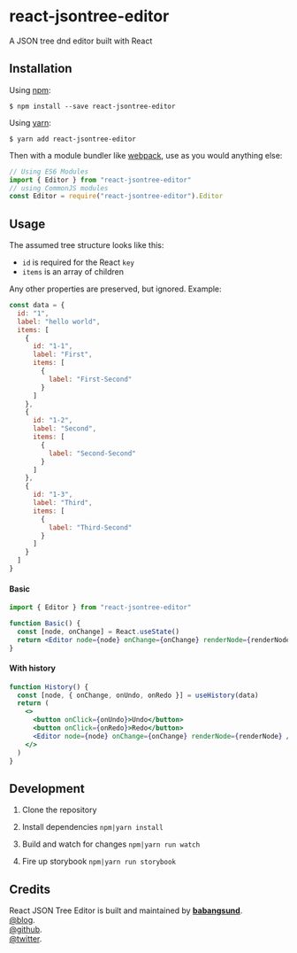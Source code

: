 # react-jsontree-editor

A JSON tree dnd editor built with React

## Installation

Using [npm](https://www.npmjs.com/):

    $ npm install --save react-jsontree-editor

Using [yarn](https://yarnpkg.com/):

    $ yarn add react-jsontree-editor


Then with a module bundler like [webpack](https://webpack.github.io/), use as you would anything else:

```js
// Using ES6 Modules
import { Editor } from "react-jsontree-editor"
// using CommonJS modules
const Editor = require("react-jsontree-editor").Editor
```

## Usage

The assumed tree structure looks like this:

* `id` is required for the React `key`
* `items` is an array of children

Any other properties are preserved, but ignored.
Example:

```javascript
const data = {
  id: "1",
  label: "hello world",
  items: [
    {
      id: "1-1",
      label: "First",
      items: [
        {
          label: "First-Second"
        }
      ]
    },
    {
      id: "1-2",
      label: "Second",
      items: [
        {
          label: "Second-Second"
        }
      ]
    },
    {
      id: "1-3",
      label: "Third",
      items: [
        {
          label: "Third-Second"
        }
      ]
    }
  ]
}

```

#### Basic

```jsx
import { Editor } from "react-jsontree-editor"

function Basic() {
  const [node, onChange] = React.useState()
  return <Editor node={node} onChange={onChange} renderNode={renderNode} />
}
```

#### With history

```jsx
function History() {
  const [node, { onChange, onUndo, onRedo }] = useHistory(data)
  return (
    <>
      <button onClick={onUndo}>Undo</button>
      <button onClick={onRedo}>Redo</button>
      <Editor node={node} onChange={onChange} renderNode={renderNode} />
    </>
  )
}
```

## Development

1. Clone the repository

2. Install dependencies `npm|yarn install`

3. Build and watch for changes `npm|yarn run watch`

4. Fire up storybook `npm|yarn run storybook`

## Credits

React JSON Tree Editor is built and maintained by [**babangsund**](https://github.com/babangsund).  
[@blog](https://babangsund.com/).  
[@github](https://github.com/babangsund).  
[@twitter](https://twitter.com/babangsund).  
